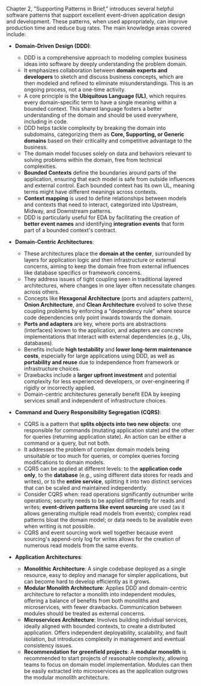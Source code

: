 Chapter 2, "Supporting Patterns in Brief," introduces several helpful software patterns that support excellent event-driven application design and development. These patterns, when used appropriately, can improve production time and reduce bug rates. The main knowledge areas covered include:

*   **Domain-Driven Design (DDD)**:
    *   DDD is a comprehensive approach to modeling complex business ideas into software by deeply understanding the problem domain.
    *   It emphasizes collaboration between **domain experts and developers** to sketch and discuss business concepts, which are then modeled and refined to eliminate misunderstandings. This is an ongoing process, not a one-time activity.
    *   A core principle is the **Ubiquitous Language (UL)**, which requires every domain-specific term to have a single meaning within a bounded context. This shared language fosters a better understanding of the domain and should be used everywhere, including in code.
    *   DDD helps tackle complexity by breaking the domain into subdomains, categorizing them as **Core, Supporting, or Generic domains** based on their criticality and competitive advantage to the business.
    *   The domain model focuses solely on data and behaviors relevant to solving problems within the domain, free from technical complexities.
    *   **Bounded Contexts** define the boundaries around parts of the application, ensuring that each model is safe from outside influences and external control. Each bounded context has its own UL, meaning terms might have different meanings across contexts.
    *   **Context mapping** is used to define relationships between models and contexts that need to interact, categorized into Upstream, Midway, and Downstream patterns.
    *   DDD is particularly useful for EDA by facilitating the creation of **better event names** and identifying **integration events** that form part of a bounded context's contract.

*   **Domain-Centric Architectures**:
    *   These architectures place the **domain at the center**, surrounded by layers for application logic and then infrastructure or external concerns, aiming to keep the domain free from external influences like database specifics or framework concerns.
    *   They address issues of tight coupling seen in traditional layered architectures, where changes in one layer often necessitate changes across others.
    *   Concepts like **Hexagonal Architecture** (ports and adapters pattern), **Onion Architecture**, and **Clean Architecture** evolved to solve these coupling problems by enforcing a "dependency rule" where source code dependencies only point inwards towards the domain.
    *   **Ports and adapters** are key, where ports are abstractions (interfaces) known to the application, and adapters are concrete implementations that interact with external dependencies (e.g., UIs, databases).
    *   Benefits include **high testability** and **lower long-term maintenance costs**, especially for large applications using DDD, as well as **portability and reuse** due to independence from framework or infrastructure choices.
    *   Drawbacks include a **larger upfront investment** and potential complexity for less experienced developers, or over-engineering if rigidly or incorrectly applied.
    *   Domain-centric architectures generally benefit EDA by keeping services small and independent of infrastructure choices.

*   **Command and Query Responsibility Segregation (CQRS)**:
    *   CQRS is a pattern that **splits objects into two new objects**: one responsible for commands (mutating application state) and the other for queries (returning application state). An action can be either a command or a query, but not both.
    *   It addresses the problem of complex domain models being unsuitable or too much for queries, or complex queries forcing modifications to domain models.
    *   CQRS can be applied at different levels: to the **application code only**, to the **database** (e.g., using different data stores for reads and writes), or to the **entire service**, splitting it into two distinct services that can be scaled and maintained independently.
    *   Consider CQRS when: read operations significantly outnumber write operations; security needs to be applied differently for reads and writes; **event-driven patterns like event sourcing** are used (as it allows generating multiple read models from events); complex read patterns bloat the domain model; or data needs to be available even when writing is not possible.
    *   CQRS and event sourcing work well together because event sourcing's append-only log for writes allows for the creation of numerous read models from the same events.

*   **Application Architectures**:
    *   **Monolithic Architecture**: A single codebase deployed as a single resource, easy to deploy and manage for simpler applications, but can become hard to develop efficiently as it grows.
    *   **Modular Monolith Architecture**: Applies DDD and domain-centric architecture to refactor a monolith into independent modules, offering a balance of benefits from both monoliths and microservices, with fewer drawbacks. Communication between modules should be treated as external concerns.
    *   **Microservices Architecture**: Involves building individual services, ideally aligned with bounded contexts, to create a distributed application. Offers independent deployability, scalability, and fault isolation, but introduces complexity in management and eventual consistency issues.
    *   **Recommendation for greenfield projects**: A **modular monolith** is recommended to start projects of reasonable complexity, allowing teams to focus on domain model implementation. Modules can then be easily extracted into microservices as the application outgrows the modular monolith architecture.